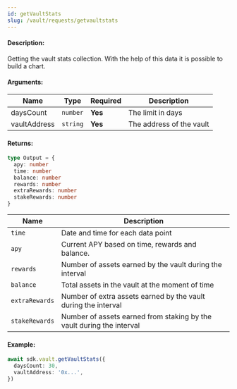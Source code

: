```yaml
---
id: getVaultStats
slug: /vault/requests/getvaultstats
---
```


#### Description:

Getting the vault stats collection. With the help of this data it is possible to build a chart.

#### Arguments:

| Name   | Type     | Required | Description              |
|--------|----------|----------|--------------------------|
| daysCount  | `number` | **Yes**  | The limit in days        |
| vaultAddress | `string` | **Yes**  | The address of the vault | 

#### Returns:

```ts
type Output = {
  apy: number
  time: number
  balance: number
  rewards: number
  extraRewards: number
  stakeRewards: number
}
```

| Name      | Description                                              |
|-----------|----------------------------------------------------------|
| `time`    | Date and time for each data point                        |
| `apy`     | Current APY based on time, rewards and balance.          |
| `rewards` | Number of assets earned by the vault during the interval |
| `balance` | Total assets in the vault at the moment of time          |
| `extraRewards` | Number of extra assets earned by the vault during the interval        |
| `stakeRewards` | Number of assets earned from staking by the vault during the interval          |

#### Example:

```ts
await sdk.vault.getVaultStats({
  daysCount: 30,
  vaultAddress: '0x...',
})
```
